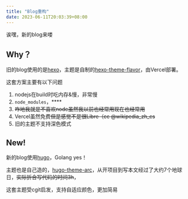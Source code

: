```yaml
---
title: "Blog重构"
date: 2023-06-11T20:03:39+08:00
---
```


诶嘿，新的blog来喽

## Why？

旧的blog使用的是[hexo](https://hexo.io/zh-cn/)，主题是自制的[hexo-theme-flavor](https://codeberg.org/xtex/hexo-theme-flavor)，由Vercel部署。

这套方案主要有以下问题

1. nodejs在build时吃内存&慢，非常慢
2. `node_modules`，****
3. ~~咋地我就是不喜欢node虽然我以前也经常用现在也经常用~~
4. Vercel虽然免费~~但是感觉不是很Libre（cc @wikipedia_zh_cs~~
5. 旧的主题不支持深色模式

## New!

新的blog使用[hugo](https://gohugo.io/)，Golang yes！

主题也是自己造的，[hugo-theme-arc](https://codeberg.org/xtex/hugo-theme-arc/)，从开项目到写本文经过了大约7个地球日，~~实际折合写代码的时间3h~~，

这套主题受cgit启发，支持自适应颜色，更加简易
